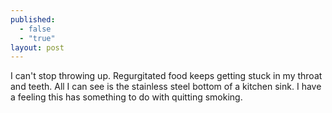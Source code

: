 ```yaml
---
published: 
  - false
  - "true"
layout: post
---
```


I can't stop throwing up. Regurgitated food keeps getting stuck in my throat and teeth. All I can see is the stainless steel bottom of a kitchen sink. I have a feeling this has something to do with quitting smoking.
